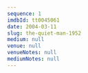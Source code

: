 ```yaml
---
sequence: 1
imdbId: tt0045061
date: 2004-03-11
slug: the-quiet-man-1952
medium: null
venue: null
venueNotes: null
mediumNotes: null
---
```


